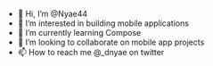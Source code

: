 - 👋 Hi, I’m @Nyae44
- 👀 I’m interested in building mobile applications
- 🌱 I’m currently learning Compose
- 💞️ I’m looking to collaborate on mobile app projects
- 📫 How to reach me @_dnyae on twitter

<!---
Nyae44/Nyae44 is a ✨ special ✨ repository because its `README.md` (this file) appears on your GitHub profile.
You can click the Preview link to take a look at your changes.
--->
